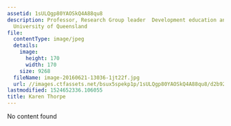 ```yaml
---
assetid: 1sULQgp80YAOSkQ4A88qu8
description: Professor, Research Group leader  Development education and Care, The
  University of Queensland
file:
  contentType: image/jpeg
  details:
    image:
      height: 170
      width: 170
    size: 9268
  fileName: image-20160621-13036-1jt22f.jpg
  url: //images.ctfassets.net/bsux5spekp1p/1sULQgp80YAOSkQ4A88qu8/d2b925e07ee40108c951e85002d4a203/image-20160621-13036-1jt22f.jpg
lastmodified: 1524652336.106055
title: Karen Thorpe
---
```

No content found